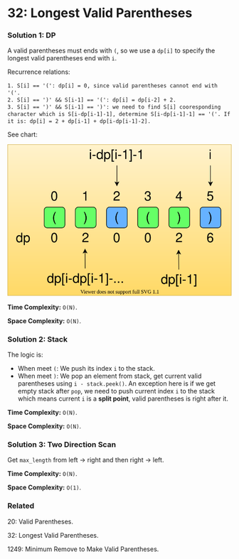 # 32: Longest Valid Parentheses

### Solution 1: DP
A valid parentheses must ends with `(`, so we use a `dp[i]` to specify the longest valid parentheses end with `i`.

Recurrence relations:
```
1. S[i] == '(': dp[i] = 0, since valid parentheses cannot end with '('.
2. S[i] == ')' && S[i-1] == '(': dp[i] = dp[i-2] + 2.
3. S[i] == ')' && S[i-1] == ')': we need to find S[i] cooresponding character which is S[i-dp[i-1]-1], determine S[i-dp[i-1]-1] == '('. If it is: dp[i] = 2 + dp[i-1] + dp[i-dp[i-1]-2]. 
```
See chart:

![LC32_1.svg](LC32_1.svg)

**Time Complexity:** `O(N)`.

**Space Complexity:** `O(N)`.

### Solution 2: Stack
The logic is:
* When meet `(`: We push its index `i` to the stack.
* When meet `)`: We pop an element from stack, get current valid parentheses using `i - stack.peek()`. An exception here is if we get empty stack after `pop`, we need to push current index `i` to the stack which means current `i` is a **split point**, valid parentheses is right after it. 

**Time Complexity:** `O(N)`.

**Space Complexity:** `O(N)`.

### Solution 3: Two Direction Scan
Get `max_length` from left -> right and then right -> left.

**Time Complexity:** `O(N)`.

**Space Complexity:** `O(1)`.

### Related
20: Valid Parentheses.

32: Longest Valid Parentheses.

1249: Minimum Remove to Make Valid Parentheses.